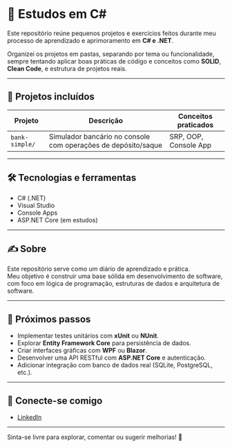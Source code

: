 # 🧠 Estudos em C#

Este repositório reúne pequenos projetos e exercícios feitos durante meu processo de aprendizado e aprimoramento em **C# e .NET**.

Organizei os projetos em pastas, separando por tema ou funcionalidade, sempre tentando aplicar boas práticas de código e conceitos como **SOLID**, **Clean Code**, e estrutura de projetos reais.

---

## 📂 Projetos incluídos

| Projeto            | Descrição                                                        | Conceitos praticados                        |
|--------------------|------------------------------------------------------------------|---------------------------------------------|
| `bank-simple/`     | Simulador bancário no console com operações de depósito/saque    | SRP, OOP, Console App                        |

---

## 🛠️ Tecnologias e ferramentas

- C# (.NET)
- Visual Studio
- Console Apps
- ASP.NET Core (em estudos)

---

## ✍️ Sobre

Este repositório serve como um diário de aprendizado e prática.  
Meu objetivo é construir uma base sólida em desenvolvimento de software, com foco em lógica de programação, estruturas de dados e arquitetura de software.

---

## 🚀 Próximos passos

- Implementar testes unitários com **xUnit** ou **NUnit**.
- Explorar **Entity Framework Core** para persistência de dados.
- Criar interfaces gráficas com **WPF** ou **Blazor**.
- Desenvolver uma API RESTful com **ASP.NET Core** e autenticação.
- Adicionar integração com banco de dados real (SQLite, PostgreSQL, etc.).

---

## 🔗 Conecte-se comigo

- [LinkedIn](https://www.linkedin.com/in/lucas-gabriel-likes-06a2b9182)
  
---

Sinta-se livre para explorar, comentar ou sugerir melhorias! 🚀


